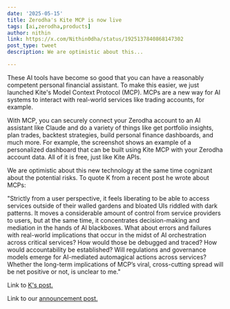 ```yaml
---
date: '2025-05-15'
title: Zerodha's Kite MCP is now live
tags: [ai,zerodha,products]
author: nithin
link: https://x.com/Nithin0dha/status/1925137840868147302
post_type: tweet
description: We are optimistic about this...

---
```


These AI tools have become so good that you can have a reasonably competent personal financial assistant. To make this easier, we just launched Kite's Model Context Protocol (MCP). MCPs are a new way for AI systems to interact with real-world services like trading accounts, for example.

With MCP, you can securely connect your Zerodha account to an AI assistant like Claude and do a variety of things like get portfolio insights, plan trades, backtest strategies, build personal finance dashboards, and much more. For example, the screenshot shows an example of a personalized dashboard that can be built using Kite MCP with your Zerodha account data. All of it is free, just like Kite APIs.

We are optimistic about this new technology at the same time cognizant about the potential risks. To quote K from a recent post he wrote about MCPs:

"Strictly from a user perspective, it feels liberating to be able to access services outside of their walled gardens and bloated UIs riddled with dark patterns. It moves a considerable amount of control from service providers to users, but at the same time, it concentrates decision-making and mediation in the hands of AI blackboxes. What about errors and failures with real-world implications that occur in the midst of AI orchestration across critical services? How would those be debugged and traced? How would accountability be established? Will regulations and governance models emerge for AI-mediated automagical actions across services? Whether the long-term implications of MCP’s viral, cross-cutting spread will be net positive or not, is unclear to me."

Link to [K's post.](https://nadh.in/blog/mcp-seems-viral/)

Link to our [announcement post.](https://zerodha.com/z-connect/featured/connect-your-zerodha-account-to-ai-assistants-with-kite-mcp)
